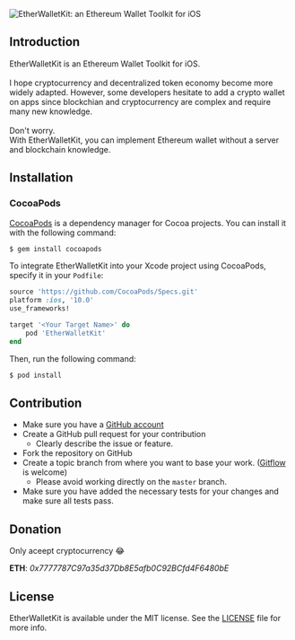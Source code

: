 ![EtherWalletKit: an Ethereum Wallet Toolkit for iOS](https://i.imgur.com/3nP399a.png)

## Introduction

EtherWalletKit is an Ethereum Wallet Toolkit for iOS.<br><br>
I hope cryptocurrency and decentralized token economy become more widely adapted.
However, some developers hesitate to add a crypto wallet on apps since blockchian and cryptocurrency are complex and require many new knowledge. <br><br>
Don't worry. <br>With EtherWalletKit, you can implement Ethereum wallet without a server and blockchain knowledge.

## Installation

### CocoaPods

[CocoaPods](https://cocoapods.org) is a dependency manager for Cocoa projects. You can install it with the following command:

```bash
$ gem install cocoapods
```

To integrate EtherWalletKit into your Xcode project using CocoaPods, specify it in your `Podfile`:

```ruby
source 'https://github.com/CocoaPods/Specs.git'
platform :ios, '10.0'
use_frameworks!

target '<Your Target Name>' do
    pod 'EtherWalletKit'
end
```

Then, run the following command:

```bash
$ pod install
```

## Contribution

* Make sure you have a [GitHub account](https://github.com/signup/free)
* Create a GitHub pull request for your contribution
  * Clearly describe the issue or feature.
* Fork the repository on GitHub
* Create a topic branch from where you want to base your work. ([Gitflow](https://www.atlassian.com/git/tutorials/comparing-workflows/gitflow-workflow) is welcome)
  * Please avoid working directly on the `master` branch.
* Make sure you have added the necessary tests for your changes and make sure all tests pass.


## Donation

Only aceept cryptocurrency :joy: <br>

**ETH**: *0x7777787C97a35d37Db8E5afb0C92BCfd4F6480bE*


## License

EtherWalletKit is available under the MIT license. See the [LICENSE](./LICENSE) file for more info.
